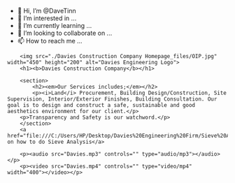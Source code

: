 - 👋 Hi, I’m @DaveTinn
- 👀 I’m interested in ...
- 🌱 I’m currently learning ...
- 💞️ I’m looking to collaborate on ...
- 📫 How to reach me ...

<!---
DaveTinn/DaveTinn is a ✨ special ✨ repository because its `README.md` (this file) appears on your GitHub profile.
You can click the Preview link to take a look at your changes.
--->
<!DOCTYPE html>
<!-- saved from url=(0066)file:///C:/Users/HP/Desktop/Davies%20Engineering%20Firm/index.html -->
<html><head><meta http-equiv="Content-Type" content="text/html; charset=windows-1252">
		<title>Davies Construction Company Homepage</title>
		</head><body><icon src="R.png" width="200" height="100" alt="Davies Engineering icon">
		<meta name="description" content="The Davies Construction Company is a very reliable company">
	
	
	
		<img src="./Davies Construction Company Homepage_files/OIP.jpg" width="450" height="200" alt="Davies Engineering Logo">
		<h1><b>Davies Construction Company</b></h1>

		<section>
			<h2><em>Our Services includes;</em></h2>
			<p><i>Land</i> Procurement, Building Design/Construction, Site Supervision, Interior/Exterior Finishes, Building Consultation. Our goal is to design and construct a safe, sustainable and good aesthetics environment for our client.</p>
		<p>Transparency and Safety is our watchword.</p>
		</section>
		<a href="file:///C:/Users/HP/Desktop/Davies%20Engineering%20Firm/Sieve%20Analysis.html">Details on how to do Sieve Analysis</a>

		<p><audio src="Davies.mp3" controls="" type="audio/mp3"></audio></p>
		<p><video src="Davies.mp4" controls="" type="video/mp4" width="400"></video></p>

	
</icon></body></html>
